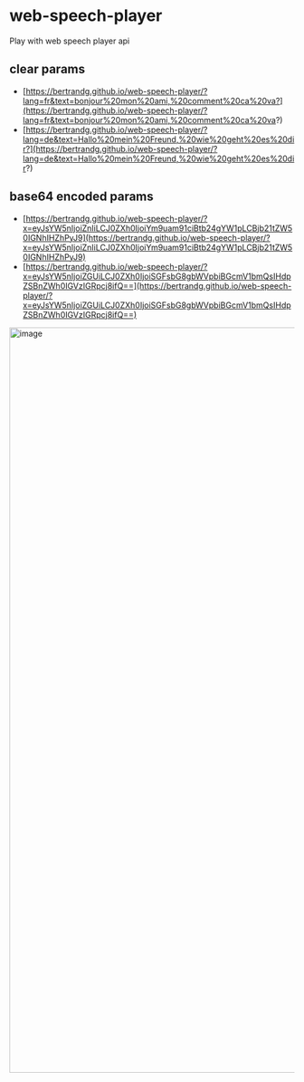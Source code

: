 # web-speech-player

Play with web speech player api

## clear params

- [https://bertrandg.github.io/web-speech-player/?lang=fr&text=bonjour%20mon%20ami,%20comment%20ca%20va?](https://bertrandg.github.io/web-speech-player/?lang=fr&text=bonjour%20mon%20ami,%20comment%20ca%20va?)
- [https://bertrandg.github.io/web-speech-player/?lang=de&text=Hallo%20mein%20Freund,%20wie%20geht%20es%20dir?](https://bertrandg.github.io/web-speech-player/?lang=de&text=Hallo%20mein%20Freund,%20wie%20geht%20es%20dir?)


## base64 encoded params

- [https://bertrandg.github.io/web-speech-player/?x=eyJsYW5nIjoiZnIiLCJ0ZXh0IjoiYm9uam91ciBtb24gYW1pLCBjb21tZW50IGNhIHZhPyJ9](https://bertrandg.github.io/web-speech-player/?x=eyJsYW5nIjoiZnIiLCJ0ZXh0IjoiYm9uam91ciBtb24gYW1pLCBjb21tZW50IGNhIHZhPyJ9)
- [https://bertrandg.github.io/web-speech-player/?x=eyJsYW5nIjoiZGUiLCJ0ZXh0IjoiSGFsbG8gbWVpbiBGcmV1bmQsIHdpZSBnZWh0IGVzIGRpcj8ifQ==](https://bertrandg.github.io/web-speech-player/?x=eyJsYW5nIjoiZGUiLCJ0ZXh0IjoiSGFsbG8gbWVpbiBGcmV1bmQsIHdpZSBnZWh0IGVzIGRpcj8ifQ==)

<img width="1317" alt="image" src="https://user-images.githubusercontent.com/7031941/167713631-e9526374-d29a-4240-aacb-6c96273de8a4.png">
